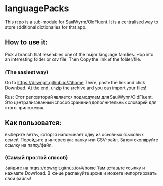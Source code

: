# languagePacks
This repo is a sub-module for SaulWyrm/OldFluent.
It is a centralised way to store additional dictionaries for that app.

## How to use it:
Pick a branch that resembles one of the major language families.
Hop into an interesting folder or csv file.
Then Copy the link of the folder/file.

### (The easiest way)
Go to https://downgit.github.io/#/home 
There, paste the link and click Download.
At the end, unzip the archive and you can import your files!

Rus:
Этот репозиторий является подмодулем для SaulWyrm/OldFluent. Это централизованный способ хранения дополнительных словарей для этого приложения. 

## Как пользоватся: 
выберите ветвь, которая напоминает одну из основных языковых семей. Перейдите в интересную папку или CSV-файл. Затем скопируйте ссылку на папку/файл. 

### (Самый простой способ)
Зайдите на https://downgit.github.io/#/home 
Там вставьте ссылку и нажмите Download. 
В конце распакуйте архив и можете импортировать свои файлы!


